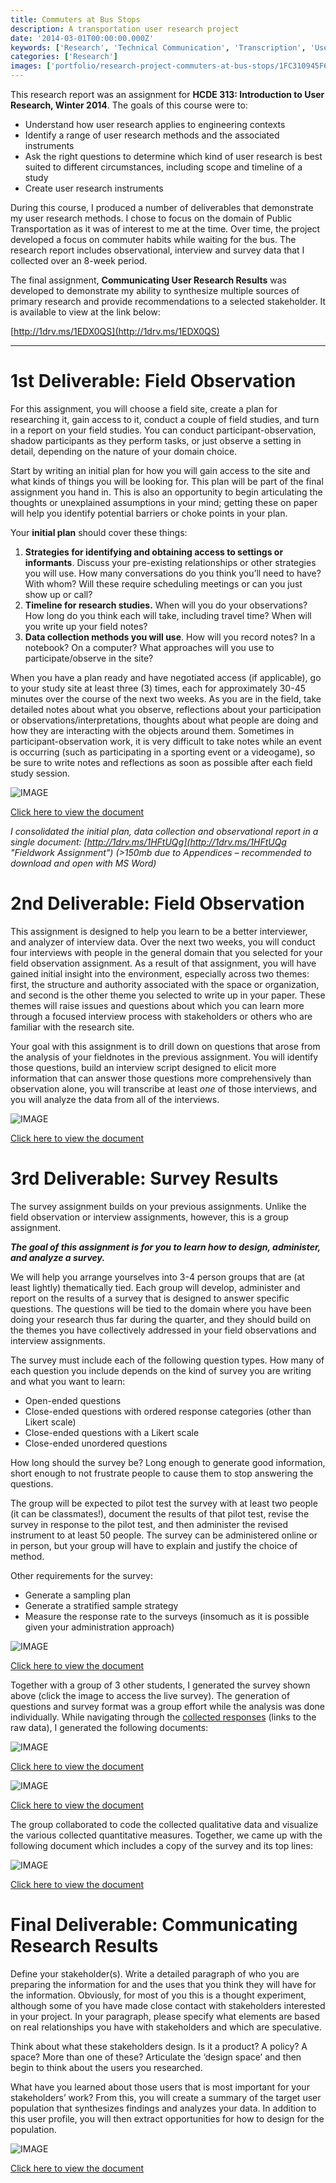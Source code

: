 ```yaml
---
title: Commuters at Bus Stops
description: A transportation user research project
date: '2014-03-01T00:00:00.000Z'
keywords: ['Research', 'Technical Communication', 'Transcription', 'User Research', 'Workflow', 'Descriptive', 'Prescriptive']
categories: ['Research']
images: ['portfolio/research-project-commuters-at-bus-stops/1FC310945F6CAA9BC638ACC39A06A8AA.jpg']
---
```


This research report was an assignment for **HCDE 313: Introduction to User Research, Winter 2014**. The goals of this course were to:

*   Understand how user research applies to engineering contexts
*   Identify a range of user research methods and the associated instruments
*   Ask the right questions to determine which kind of user research is best suited to different circumstances, including scope and timeline of a study
*   Create user research instruments

During this course, I produced a number of deliverables that demonstrate my user research methods. I chose to focus on the domain of Public Transportation as it was of interest to me at the time. Over time, the project developed a focus on commuter habits while waiting for the bus. The research report includes observational, interview and survey data that I collected over an 8-week period.

The final assignment, **Communicating User Research Results** was developed to demonstrate my ability to synthesize multiple sources of primary research and provide recommendations to a selected stakeholder. It is available to view at the link below:

[http://1drv.ms/1EDX0QS](http://1drv.ms/1EDX0QS)

---

# 1st Deliverable: Field Observation

For this assignment, you will choose a field site, create a plan for researching it, gain access to it, conduct a couple of field studies, and turn in a report on your field studies. You can conduct participant-observation, shadow participants as they perform tasks, or just observe a setting in detail, depending on the nature of your domain choice.

Start by writing an initial plan for how you will gain access to the site and what kinds of things you will be looking for. This plan will be part of the final assignment you hand in. This is also an opportunity to begin articulating the thoughts or unexplained assumptions in your mind; getting these on paper will help you identify potential barriers or choke points in your plan.

Your **initial plan** should cover these things:

1.  **Strategies for identifying and obtaining access to settings or informants**. Discuss your pre-existing relationships or other strategies you will use. How many conversations do you think you’ll need to have? With whom? Will these require scheduling meetings or can you just show up or call?
2.  **Timeline for research studies.** When will you do your observations? How long do you think each will take, including travel time? When will you write up your field notes?
3.  **Data collection methods you will use**. How will you record notes? In a notebook? On a computer? What approaches will you use to participate/observe in the site?

When you have a plan ready and have negotiated access (if applicable), go to your study site at least three (3) times, each for approximately 30-45 minutes over the course of the next two weeks. As you are in the field, take detailed notes about what you observe, reflections about your participation or observations/interpretations, thoughts about what people are doing and how they are interacting with the objects around them. Sometimes in participant-observation work, it is very difficult to take notes while an event is occurring (such as participating in a sporting event or a videogame), so be sure to write notes and reflections as soon as possible after each field study session.

![IMAGE](10778C2D21EEEDD4ABC92F55231CD947.jpg)

[Click here to view the document](http://1drv.ms/1JG4Vex)

_I consolidated the initial plan, data collection and observational report in a single document: [http://1drv.ms/1HFtUQg](http://1drv.ms/1HFtUQg "Fieldwork Assignment") (>150mb due to Appendices – recommended to download and open with MS Word)_

# 2nd Deliverable: Field Observation

This assignment is designed to help you learn to be a better interviewer, and analyzer of interview data. Over the next two weeks, you will conduct four interviews with people in the general domain that you selected for your field observation assignment. As a result of that assignment, you will have gained initial insight into the environment, especially across two themes: first, the structure and authority associated with the space or organization, and second is the other theme you selected to write up in your paper. These themes will raise issues and questions about which you can learn more through a focused interview process with stakeholders or others who are familiar with the research site.

Your goal with this assignment is to drill down on questions that arose from the analysis of your fieldnotes in the previous assignment. You will identify those questions, build an interview script designed to elicit more information that can answer those questions more comprehensively than observation alone, you will transcribe at least *one* of those interviews, and you will analyze the data from all of the interviews.

![IMAGE](7B40DFB2420CCA2A01247CF40D6B033E.jpg)

[Click here to view the document](http://1drv.ms/1OqONEc)

# 3rd Deliverable: Survey Results

The survey assignment builds on your previous assignments. Unlike the field observation or interview assignments, however, this is a group assignment.

**_The goal of this assignment is for you to learn how to design, administer, and analyze a survey._**

We will help you arrange yourselves into 3-4 person groups that are (at least lightly) thematically tied. Each group will develop, administer and report on the results of a survey that is designed to answer specific questions. The questions will be tied to the domain where you have been doing your research thus far during the quarter, and they should build on the themes you have collectively addressed in your field observations and interview assignments.

The survey must include each of the following question types. How many of each question you include depends on the kind of survey you are writing and what you want to learn:

*   Open-ended questions
*   Close-ended questions with ordered response categories (other than Likert scale)
*   Close-ended questions with a Likert scale
*   Close-ended unordered questions

How long should the survey be? Long enough to generate good information, short enough to not frustrate people to cause them to stop answering the questions.

The group will be expected to pilot test the survey with at least two people (it can be classmates!), document the results of that pilot test, revise the survey in response to the pilot test, and then administer the revised instrument to at least 50 people. The survey can be administered online or in person, but your group will have to explain and justify the choice of method.

Other requirements for the survey:

*   Generate a sampling plan
*   Generate a stratified sample strategy
*   Measure the response rate to the surveys (insomuch as it is possible given your administration approach)

![IMAGE](EE2D1C4A098F0ECF39E724AA5CEDF501.jpg)

[Click here to view the document](https://docs.google.com/forms/d/1GJcDFe3gIX7q5wvdPdcZsIoVwGRFG47W97NymqjJ04M/viewform)

Together with a group of 3 other students, I generated the survey shown above (click the image to access the live survey). The generation of questions and survey format was a group effort while the analysis was done individually. While navigating through the [collected responses](https://docs.google.com/spreadsheets/d/1_xY4NdWqhr9redOFWsrAzJ02ae2tl6VBYhZhB5vRduM/edit?usp=sharing) (links to the raw data), I generated the following documents:

![IMAGE](13851015DD602D5037CD89BF71B669DE.jpg)

[Click here to view the document](https://docs.google.com/document/d/1zp2glv6nCPwk5LdczqFQhwjS9gVgV0C8m3JdSrXEm8A/edit?usp=sharing)

![IMAGE](A03804D4C65AEBA1B83553DEDC0479C0.jpg)

[Click here to view the document](https://docs.google.com/document/d/1P34JPeIliE4ZptI1xuPRB9FRG4pHK-JKkDIE7Jy50-k/edit?usp=sharing)

The group collaborated to code the collected qualitative data and visualize the various collected quantitative measures. Together, we came up with the following document which includes a copy of the survey and its top lines:

![IMAGE](5F544F1D27D75D482CF8BAD2D7ED6B22.jpg)

[Click here to view the document](https://drive.google.com/file/d/0B3BoCDEl2M27ZmREbjJTN0xaVXM/view?usp=sharing)

# Final Deliverable: Communicating Research Results

Define your stakeholder(s). Write a detailed paragraph of who you are preparing the information for and the uses that you think they will have for the information. Obviously, for most of you this is a thought experiment, although some of you have made close contact with stakeholders interested in your project. In your paragraph, please specify what elements are based on real relationships you have with stakeholders and which are speculative.

Think about what these stakeholders design. Is it a product? A policy? A space? More than one of these? Articulate the ‘design space’ and then begin to think about the users you researched.

What have you learned about those users that is most important for your stakeholders’ work? From this, you will create a summary of the target user population that synthesizes findings and analyzes your data. In addition to this user profile, you will then extract opportunities for how to design for the population.

![IMAGE](5768E36520313F242833DB8CF32DB3A1.jpg)

[Click here to view the document](http://1drv.ms/1IYm1nF)

